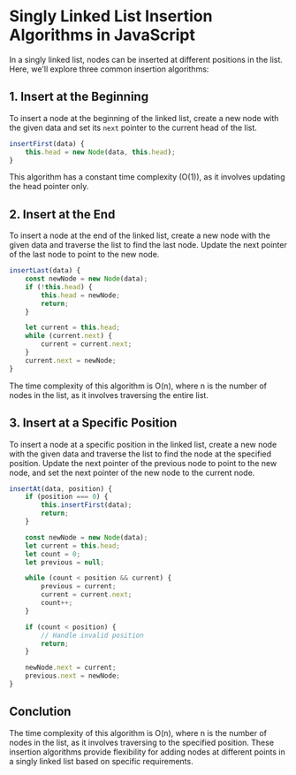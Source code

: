 # Singly Linked List Insertion Algorithms in JavaScript

In a singly linked list, nodes can be inserted at different positions in the list. Here, we'll explore three common insertion algorithms:

## 1. Insert at the Beginning

To insert a node at the beginning of the linked list, create a new node with the given data and set its `next` pointer to the current head of the list.

```javascript
insertFirst(data) {
    this.head = new Node(data, this.head);
}
```
This algorithm has a constant time complexity (O(1)), as it involves updating the head pointer only.

## 2. Insert at the End
To insert a node at the end of the linked list, create a new node with the given data and traverse the list to find the last node. Update the next pointer of the last node to point to the new node.

```javascript
insertLast(data) {
    const newNode = new Node(data);
    if (!this.head) {
        this.head = newNode;
        return;
    }

    let current = this.head;
    while (current.next) {
        current = current.next;
    }
    current.next = newNode;
}
```
The time complexity of this algorithm is O(n), where n is the number of nodes in the list, as it involves traversing the entire list.

## 3. Insert at a Specific Position
To insert a node at a specific position in the linked list, create a new node with the given data and traverse the list to find the node at the specified position. Update the next pointer of the previous node to point to the new node, and set the next pointer of the new node to the current node.

```javascript
insertAt(data, position) {
    if (position === 0) {
        this.insertFirst(data);
        return;
    }

    const newNode = new Node(data);
    let current = this.head;
    let count = 0;
    let previous = null;

    while (count < position && current) {
        previous = current;
        current = current.next;
        count++;
    }

    if (count < position) {
        // Handle invalid position
        return;
    }

    newNode.next = current;
    previous.next = newNode;
}
```
## Conclution
The time complexity of this algorithm is O(n), where n is the number of nodes in the list, as it involves traversing to the specified position.
These insertion algorithms provide flexibility for adding nodes at different points in a singly linked list based on specific requirements.